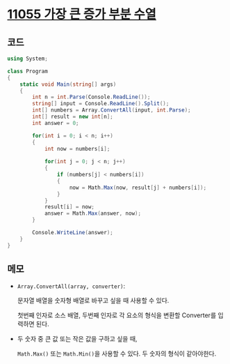 # [11055 가장 큰 증가 부분 수열](https://www.acmicpc.net/problem/11055)

## 코드

```C#
using System;

class Program
{    
    static void Main(string[] args)
    {
        int n = int.Parse(Console.ReadLine());
        string[] input = Console.ReadLine().Split();
        int[] numbers = Array.ConvertAll(input, int.Parse);
        int[] result = new int[n];
        int answer = 0;

        for(int i = 0; i < n; i++)
        {
            int now = numbers[i];
            
            for(int j = 0; j < n; j++)
            {
                if (numbers[j] < numbers[i])
                {
                    now = Math.Max(now, result[j] + numbers[i]);
                }
            }
            result[i] = now;
            answer = Math.Max(answer, now);
        }

        Console.WriteLine(answer);
    }
}
```



## 메모

- `Array.ConvertAll(array, converter)`:

  문자열 배열을 숫자형 배열로 바꾸고 싶을 때 사용할 수 있다.

  첫번째 인자로 소스 배열, 두번째 인자로 각 요소의 형식을 변환할 Converter를 입력하면 된다.

- 두 숫자 중 큰 값 또는 작은 값을 구하고 싶을 때,

  `Math.Max()` 또는 `Math.Min()`을 사용할 수 있다. 두 숫자의 형식이 같아야한다.